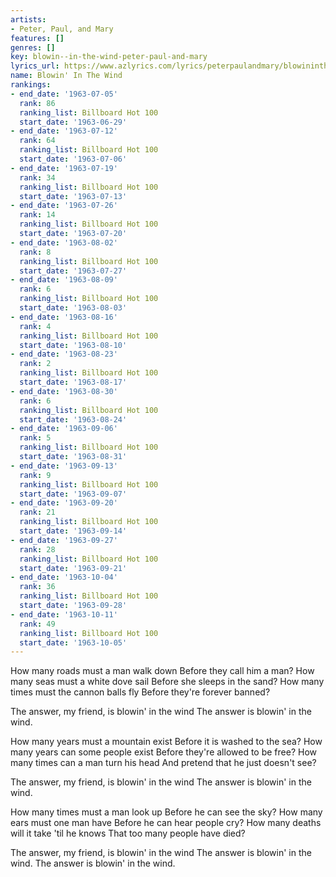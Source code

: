 ```yaml
---
artists:
- Peter, Paul, and Mary
features: []
genres: []
key: blowin--in-the-wind-peter-paul-and-mary
lyrics_url: https://www.azlyrics.com/lyrics/peterpaulandmary/blowininthewind.html
name: Blowin' In The Wind
rankings:
- end_date: '1963-07-05'
  rank: 86
  ranking_list: Billboard Hot 100
  start_date: '1963-06-29'
- end_date: '1963-07-12'
  rank: 64
  ranking_list: Billboard Hot 100
  start_date: '1963-07-06'
- end_date: '1963-07-19'
  rank: 34
  ranking_list: Billboard Hot 100
  start_date: '1963-07-13'
- end_date: '1963-07-26'
  rank: 14
  ranking_list: Billboard Hot 100
  start_date: '1963-07-20'
- end_date: '1963-08-02'
  rank: 8
  ranking_list: Billboard Hot 100
  start_date: '1963-07-27'
- end_date: '1963-08-09'
  rank: 6
  ranking_list: Billboard Hot 100
  start_date: '1963-08-03'
- end_date: '1963-08-16'
  rank: 4
  ranking_list: Billboard Hot 100
  start_date: '1963-08-10'
- end_date: '1963-08-23'
  rank: 2
  ranking_list: Billboard Hot 100
  start_date: '1963-08-17'
- end_date: '1963-08-30'
  rank: 6
  ranking_list: Billboard Hot 100
  start_date: '1963-08-24'
- end_date: '1963-09-06'
  rank: 5
  ranking_list: Billboard Hot 100
  start_date: '1963-08-31'
- end_date: '1963-09-13'
  rank: 9
  ranking_list: Billboard Hot 100
  start_date: '1963-09-07'
- end_date: '1963-09-20'
  rank: 21
  ranking_list: Billboard Hot 100
  start_date: '1963-09-14'
- end_date: '1963-09-27'
  rank: 28
  ranking_list: Billboard Hot 100
  start_date: '1963-09-21'
- end_date: '1963-10-04'
  rank: 36
  ranking_list: Billboard Hot 100
  start_date: '1963-09-28'
- end_date: '1963-10-11'
  rank: 49
  ranking_list: Billboard Hot 100
  start_date: '1963-10-05'
---
```


How many roads must a man walk down
Before they call him a man?
How many seas must a white dove sail
Before she sleeps in the sand?
How many times must the cannon balls fly
Before they're forever banned?

The answer, my friend, is blowin' in the wind
The answer is blowin' in the wind.

How many years must a mountain exist
Before it is washed to the sea?
How many years can some people exist
Before they're allowed to be free?
How many times can a man turn his head
And pretend that he just doesn't see?

The answer, my friend, is blowin' in the wind
The answer is blowin' in the wind.

How many times must a man look up
Before he can see the sky?
How many ears must one man have
Before he can hear people cry?
How many deaths will it take 'til he knows
That too many people have died?

The answer, my friend, is blowin' in the wind
The answer is blowin' in the wind.
The answer is blowin' in the wind.

